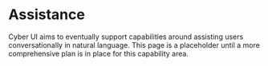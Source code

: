 # Assistance

Cyber UI aims to eventually support capabilities around assisting users conversationally in natural language. This page is a placeholder until a more comprehensive plan is in place for this capability area.